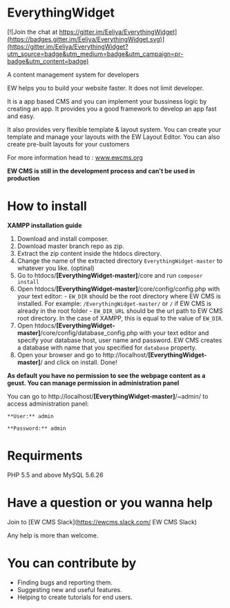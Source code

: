 # EverythingWidget

[![Join the chat at https://gitter.im/Eeliya/EverythingWidget](https://badges.gitter.im/Eeliya/EverythingWidget.svg)](https://gitter.im/Eeliya/EverythingWidget?utm_source=badge&utm_medium=badge&utm_campaign=pr-badge&utm_content=badge)

A content management system for developers

EW helps you to build your website faster. It does not limit developer.

It is a app based CMS and you can implement your bussiness logic by creating an app. It provides you a good framework to develop an app fast and easy.

It also provides very flexible template & layout system. You can create your template and manage your layouts with the EW Layout Editor.
You can also create pre-built layouts for your customers

For more information head to : www.ewcms.org

**EW CMS is still in the development process and can't be used in production**


# How to install
**XAMPP installation guide**
  1. Download and install composer.
  2. Download master branch repo as zip.
  3. Extract the zip content inside the htdocs directory.
  4. Change the name of the extracted directory `EverythingWidget-master` to whatever you like. (optinal)
  5. Go to htdocs/**[EverythingWidget-master]**/core and run `composer install`
  6. Open htdocs/**[EverythingWidget-master]**/core/config/config.php with your text editor:
    - `EW_DIR` should be the root directory where EW CMS is installed. For example: `/EverythingWidget-master/` or `/` if EW CMS is already in the root folder
    - `EW_DIR_URL` should be the url path to EW CMS root directory. In the case of XAMPP, this is equal to the value of `EW_DIR`.
  7. Open htdocs/**[EverythingWidget-master]**/core/config/database_config.php with your text editor and specify your database host, user name and password. EW CMS creates a database with name that you specified for `database` property.
  8. Open your browser and go to http://localhost/**[EverythingWidget-master]**/ and click on install. Done!
  
  **As default you have no permission to see the webpage content as a geust. You can manage permission in administration panel**
  
  You can go to http://localhost/**[EverythingWidget-master]**/~admin/ to access administration panel:

    **User:** admin
    
    **Password:** admin
  

# Requirments 
PHP 5.5 and above
MySQL 5.6.26

# Have a question or you wanna help

Join to [EW CMS Slack](https://ewcms.slack.com/ EW CMS Slack) 

Any help is more than welcome. 

# You can contribute by
 - Finding bugs and reporting them.
 - Suggesting new and useful features.
 - Helping to create tutorials for end users.
